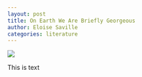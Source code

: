 ```yaml
---
layout: post
title: On Earth We Are Briefly Georgeous
author: Eloise Saville
categories: literature
---
```

<div class="responsive-image">
<img src='../../../../assets/images/on-earth-we-are-briefly-georgeous.jpg'>
</div>

This is text



